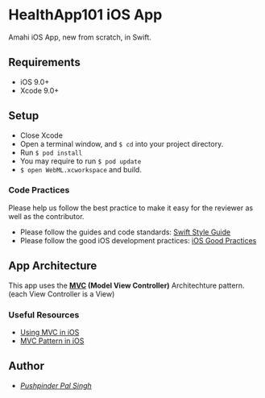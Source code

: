 # HealthApp101 iOS App

Amahi iOS App, new from scratch, in Swift.


## Requirements

- iOS 9.0+
- Xcode 9.0+

## Setup
- Close Xcode
- Open a terminal window, and `$ cd` into your project directory.
- Run `$ pod install`
- You may require to run `$ pod update`
- `$ open WebML.xcworkspace` and build.

### Code Practices
Please help us follow the best practice to make it easy for the reviewer as well as the contributor.
* Please follow the guides and code standards: [Swift Style Guide](https://github.com/linkedin/swift-style-guide)
* Please follow the good iOS development practices: [iOS Good Practices](https://github.com/futurice/ios-good-practices)

## App Architecture

This app uses the **[MVC](https://www.raywenderlich.com/1000705-model-view-controller-mvc-in-ios-a-modern-approach) (Model View Controller)** Architechture pattern. (each View Controller is a View)


### Useful Resources

* [Using MVC in iOS](https://www.raywenderlich.com/1000705-model-view-controller-mvc-in-ios-a-modern-approach)
* [MVC Pattern in iOS](https://developer.apple.com/library/archive/documentation/General/Conceptual/DevPedia-CocoaCore/MVC.html)

## Author

* *[Pushpinder Pal Singh](https://github.com/pushpinderpalsingh)*

